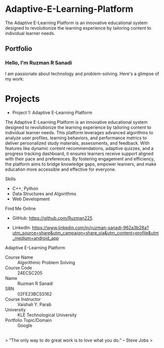 # Adaptive-E-Learning-Platform
The Adaptive E-Learning Platform is an innovative educational system designed to revolutionize the learning experience by tailoring content to individual learner needs. 
## Portfolio

### Hello, I'm Ruzman R Sanadi

I am passionate about technology and problem-solving. Here's a glimpse of my work:

# Projects
- Project 1: 
Adaptive E-Learning Platform

The Adaptive E-Learning Platform is an innovative educational system designed to revolutionize the learning experience by tailoring content to individual learner needs. This platform leverages advanced algorithms to analyze user profiles, learning behaviors, and performance metrics to deliver personalized study materials, assessments, and feedback. With features like dynamic content recommendations, adaptive quizzes, and a progress tracking dashboard, it ensures learners receive support aligned with their pace and preferences. By fostering engagement and efficiency, the platform aims to bridge knowledge gaps, empower learners, and make education more accessible and effective for everyone.


Skills
- C++, Python 
- Data Structures and Algorithms
- Web Development

Find Me Online
- GitHub: 
https://github.com/Ruzman225

- LinkedIn:
https://www.linkedin.com/in/ruzman-sanadi-962a3b28a?utm_source=share&utm_campaign=share_via&utm_content=profile&utm_medium=android_app


Adaptive E-Learning Platform

<dl>
<dt>Course Name</dt>
<dd>Algorithmic Problem Solving</dd>
<dt>Course Code</dt>
<dd>24ECSC205</dd>
<dt>Name</dt>
<dd>Ruzman R Sanadi</dd>
<dt>SRN</dt>
<dd>02FE23BCSS162</dd>
<dt>Course Instructor</dt>
<dd>Vaishali Y. Parab</dd>
<dt>University</dt>
<dd>KLE Technological University</dd>
<dt>Portfolio Topic/Domain</dt>
<dd>Google</dd>
</dl>

<br> 
> “The only way to do great work is to love what you do.” – Steve Jobs
>
